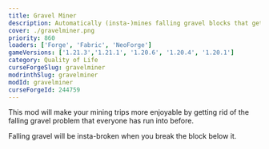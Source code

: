 ```yaml
---
title: Gravel Miner
description: Automatically (insta-)mines falling gravel blocks that get in your way while mining.
cover: ./gravelminer.png
priority: 860
loaders: ['Forge', 'Fabric', 'NeoForge']
gameVersions: ['1.21.3','1.21.1', '1.20.6', '1.20.4', '1.20.1']
category: Quality of Life
curseForgeSlug: gravelminer
modrinthSlug: gravelminer
modId: gravelminer
curseForgeId: 244759
---
```


This mod will make your mining trips more enjoyable by getting rid of the falling gravel problem that everyone has run into before.

Falling gravel will be insta-broken when you break the block below it.